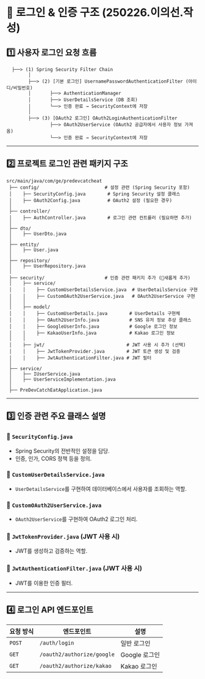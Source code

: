# 🔐 로그인 & 인증 구조 (250226.이의선.작성)

## 1️⃣ 사용자 로그인 요청 흐름

```
  ├──> (1) Spring Security Filter Chain
        │  
        ├──> (2) [기본 로그인] UsernamePasswordAuthenticationFilter (아이디/비밀번호)
        │       ├──> AuthenticationManager
        │       ├──> UserDetailsService (DB 조회)
        │       └──> 인증 완료 → SecurityContext에 저장
        │
        ├──> (3) [OAuth2 로그인] OAuth2LoginAuthenticationFilter
                ├──> OAuth2UserService (OAuth2 공급자에서 사용자 정보 가져옴)
                └──> 인증 완료 → SecurityContext에 저장
```

---

## 2️⃣ 프로젝트 로그인 관련 패키지 구조

```
src/main/java/com/ge/predevcatcheat
 ├── config/                        # 설정 관련 (Spring Security 포함)
 │    ├── SecurityConfig.java        # Spring Security 설정 클래스
 │    ├── OAuth2Config.java          # OAuth2 설정 (필요한 경우)
 │
 ├── controller/
 │    ├── AuthController.java        # 로그인 관련 컨트롤러 (필요하면 추가)
 │
 ├── dto/
 │    ├── UserDto.java
 │
 ├── entity/
 │    ├── User.java
 │
 ├── repository/
 │    ├── UserRepository.java
 │
 ├── security/                      # 인증 관련 패키지 추가 (🔹새롭게 추가)
 │    ├── service/
 │    │    ├── CustomUserDetailsService.java  # UserDetailsService 구현
 │    │    ├── CustomOAuth2UserService.java   # OAuth2UserService 구현
 │    │
 │    ├── model/
 │    │    ├── CustomUserDetails.java        # UserDetails 구현체
 │    │    ├── OAuth2UserInfo.java           # SNS 유저 정보 추상 클래스
 │    │    ├── GoogleUserInfo.java           # Google 로그인 정보
 │    │    ├── KakaoUserInfo.java            # Kakao 로그인 정보
 │    │
 │    ├── jwt/                              # JWT 사용 시 추가 (선택)
 │    │    ├── JwtTokenProvider.java        # JWT 토큰 생성 및 검증
 │    │    ├── JwtAuthenticationFilter.java # JWT 필터
 │
 ├── service/
 │    ├── IUserService.java
 │    ├── UserServiceImplementation.java
 │
 ├── PreDevCatchEatApplication.java

```

---

## 3️⃣ 인증 관련 주요 클래스 설명

### 🔹 `SecurityConfig.java`
- Spring Security의 전반적인 설정을 담당.
- 인증, 인가, CORS 정책 등을 정의.

### 🔹 `CustomUserDetailsService.java`
- `UserDetailsService`를 구현하여 데이터베이스에서 사용자를 조회하는 역할.

### 🔹 `CustomOAuth2UserService.java`
- `OAuth2UserService`를 구현하여 OAuth2 로그인 처리.

### 🔹 `JwtTokenProvider.java` (JWT 사용 시)
- JWT를 생성하고 검증하는 역할.

### 🔹 `JwtAuthenticationFilter.java` (JWT 사용 시)
- JWT를 이용한 인증 필터.

---

## 4️⃣ 로그인 API 엔드포인트

| 요청 방식 | 엔드포인트 | 설명 |
|-----------|-----------|--------------------|
| `POST` | `/auth/login` | 일반 로그인 |
| `GET` | `/oauth2/authorize/google` | Google 로그인 |
| `GET` | `/oauth2/authorize/kakao` | Kakao 로그인 |

